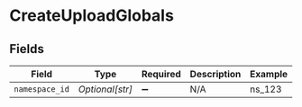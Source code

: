 # CreateUploadGlobals


## Fields

| Field              | Type               | Required           | Description        | Example            |
| ------------------ | ------------------ | ------------------ | ------------------ | ------------------ |
| `namespace_id`     | *Optional[str]*    | :heavy_minus_sign: | N/A                | ns_123             |
